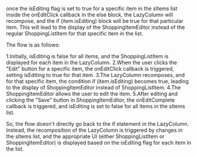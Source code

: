 once the isEditing flag is set to true for a specific item in the sItems list inside the onEditClick callback in the else block, 
the LazyColumn will recompose, and the if (item.isEditing) block will be true for that particular item. This will lead to the display of the ShoppingItemEditor 
instead of the regular ShoppingListItem for that specific item in the list.

The flow is as follows:

1.Initially, isEditing is false for all items, and the ShoppingListItem is displayed for each item in the LazyColumn.
2.When the user clicks the "Edit" button for a specific item, the onEditClick callback is triggered, setting isEditing to true for that item.
3.The LazyColumn recomposes, and for that specific item, the condition if (item.isEditing) becomes true, leading to the display of ShoppingItemEditor instead 
of ShoppingListItem.
4.The ShoppingItemEditor allows the user to edit the item.
5.After editing and clicking the "Save" button in ShoppingItemEditor, the onEditComplete callback is triggered, and isEditing is set to false for all items in the sItems list.

So, the flow doesn't directly go back to the if statement in the LazyColumn. Instead, the recomposition of the LazyColumn is triggered by changes in the sItems list, 
and the appropriate UI (either ShoppingListItem or ShoppingItemEditor) is displayed based on the isEditing flag for each item in the list.
